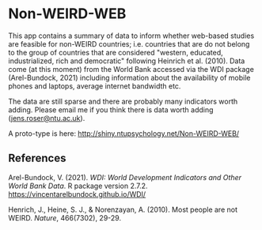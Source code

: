 # Non-WEIRD-WEB

This app contains a summary of data to inform whether web-based studies are feasible for non-WEIRD countries; i.e. countries that are do not belong to the group of countries that are considered "western, educated, industrialized, rich and democratic" following Heinrich et al. (2010). Data come (at this moment) from the World Bank accessed via the WDI package (Arel-Bundock, 2021) including information about the availability of mobile phones and laptops, average internet bandwidth etc.

The data are still sparse and there are probably many indicators worth adding. Please email me if you think there is data worth adding (jens.roser@ntu.ac.uk).

A proto-type is here: http://shiny.ntupsychology.net/Non-WEIRD-WEB/

## References

Arel-Bundock, V. (2021). *WDI: World Development Indicators and Other World Bank Data*. R package version 2.7.2. https://vincentarelbundock.github.io/WDI/

Henrich, J., Heine, S. J., & Norenzayan, A. (2010). Most people are not WEIRD. *Nature*, 466(7302), 29-29.
